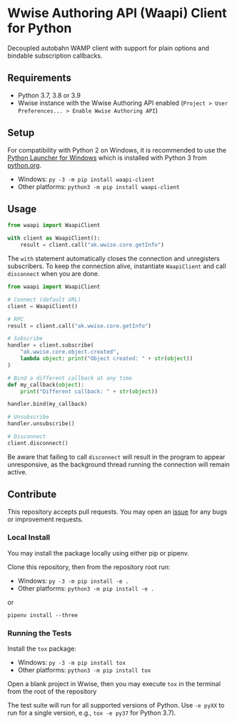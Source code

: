 # Wwise Authoring API (Waapi) Client for Python
Decoupled autobahn WAMP client with support for plain options and bindable subscription callbacks.

## Requirements
* Python 3.7, 3.8 or 3.9
* Wwise instance with the Wwise Authoring API enabled (`Project > User Preferences... > Enable Wwise Authoring API`)

## Setup
For compatibility with Python 2 on Windows, it is recommended to use the [Python Launcher for Windows](https://docs.python.org/3/using/windows.html#launcher) which is installed with Python 3 from [python.org](https://www.python.org).

* Windows: `py -3 -m pip install waapi-client`
* Other platforms: `python3 -m pip install waapi-client`

## Usage
```python
from waapi import WaapiClient

with client as WaapiClient():
    result = client.call("ak.wwise.core.getInfo")
```

The `with` statement automatically closes the connection and unregisters subscribers.
To keep the connection alive, instantiate `WaapiClient` and call `disconnect` when you are done.

```python
from waapi import WaapiClient

# Connect (default URL)
client = WaapiClient()

# RPC
result = client.call("ak.wwise.core.getInfo")

# Subscribe
handler = client.subscribe(
    "ak.wwise.core.object.created",
    lambda object: print("Object created: " + str(object))
)

# Bind a different callback at any time
def my_callback(object):
    print("Different callback: " + str(object))

handler.bind(my_callback)

# Unsubscribe
handler.unsubscribe()

# Disconnect
client.disconnect()
```

Be aware that failing to call `disconnect` will result in the program to appear unresponsive, as the background thread
running the connection will remain active.

## Contribute
This repository accepts pull requests.
You may open an [issue](https://github.com/audiokinetic/waapi-client-python/issues) for any bugs or improvement requests.

### Local Install
You may install the package locally using either pip or pipenv.

Clone this repository, then from the repository root run:

* Windows: `py -3 -m pip install -e .`
* Other platforms: `python3 -m pip install -e .`

or

`pipenv install --three`

### Running the Tests
Install the `tox` package:

* Windows: `py -3 -m pip install tox`
* Other platforms: `python3 -m pip install tox`

Open a blank project in Wwise, then you may execute `tox` in the terminal from the root of the repository

The test suite will run for all supported versions of Python.
Use `-e pyXX` to run for a single version, e.g., `tox -e py37` for Python 3.7).